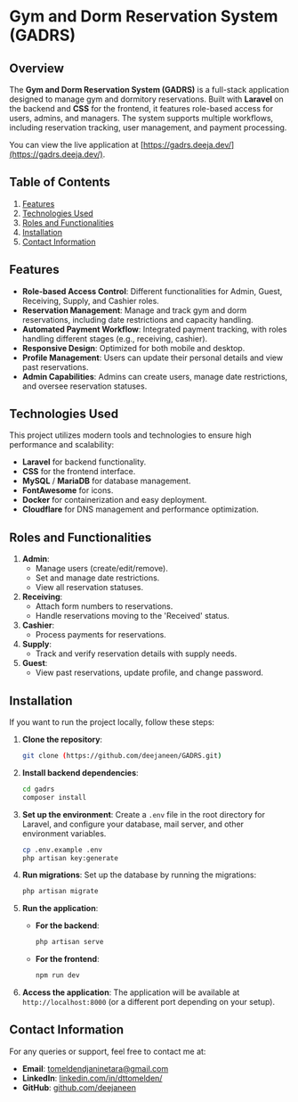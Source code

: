 # Gym and Dorm Reservation System (GADRS)

## Overview
The **Gym and Dorm Reservation System (GADRS)** is a full-stack application designed to manage gym and dormitory reservations. Built with **Laravel** on the backend and **CSS** for the frontend, it features role-based access for users, admins, and managers. The system supports multiple workflows, including reservation tracking, user management, and payment processing.

You can view the live application at [https://gadrs.deeja.dev/](https://gadrs.deeja.dev/).

## Table of Contents
1. [Features](#features)
2. [Technologies Used](#technologies-used)
3. [Roles and Functionalities](#roles-and-functionalities)
4. [Installation](#installation)
5. [Contact Information](#contact-information)
   
## Features
- **Role-based Access Control**: Different functionalities for Admin, Guest, Receiving, Supply, and Cashier roles.
- **Reservation Management**: Manage and track gym and dorm reservations, including date restrictions and capacity handling.
- **Automated Payment Workflow**: Integrated payment tracking, with roles handling different stages (e.g., receiving, cashier).
- **Responsive Design**: Optimized for both mobile and desktop.
- **Profile Management**: Users can update their personal details and view past reservations.
- **Admin Capabilities**: Admins can create users, manage date restrictions, and oversee reservation statuses.

## Technologies Used
This project utilizes modern tools and technologies to ensure high performance and scalability:
- **Laravel** for backend functionality.
- **CSS** for the frontend interface.
- **MySQL** / **MariaDB** for database management.
- **FontAwesome** for icons.
- **Docker** for containerization and easy deployment.
- **Cloudflare** for DNS management and performance optimization.

## Roles and Functionalities
1. **Admin**:
   - Manage users (create/edit/remove).
   - Set and manage date restrictions.
   - View all reservation statuses.
2. **Receiving**:
   - Attach form numbers to reservations.
   - Handle reservations moving to the 'Received' status.
3. **Cashier**:
   - Process payments for reservations.
4. **Supply**:
   - Track and verify reservation details with supply needs.
5. **Guest**:
   - View past reservations, update profile, and change password.

## Installation
If you want to run the project locally, follow these steps:

1. **Clone the repository**:
    ```bash
    git clone (https://github.com/deejaneen/GADRS.git)
    ```

2. **Install backend dependencies**:
    ```bash
    cd gadrs
    composer install
    ```

3. **Set up the environment**:
    Create a `.env` file in the root directory for Laravel, and configure your database, mail server, and other environment variables.
    ```bash
    cp .env.example .env
    php artisan key:generate
    ```

4. **Run migrations**:
    Set up the database by running the migrations:
    ```bash
    php artisan migrate
    ```

5. **Run the application**:
   - **For the backend**:
     ```bash
     php artisan serve
     ```
   - **For the frontend**:
     ```bash
     npm run dev
     ```

7. **Access the application**:
   The application will be available at `http://localhost:8000` (or a different port depending on your setup).

## Contact Information
For any queries or support, feel free to contact me at:
- **Email**: [tomeldendjaninetara@gmail.com](mailto:tomeldendjaninetara@gmail.com)
- **LinkedIn**: [linkedin.com/in/dttomelden/](https://www.linkedin.com/in/dttomelden/)
- **GitHub**: [github.com/deejaneen](https://github.com/deejaneen)
